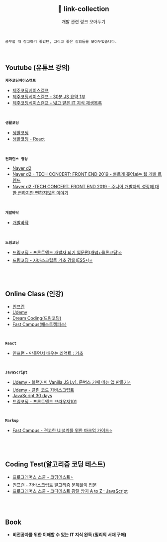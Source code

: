 <br>
<h2 align="center">🔗 link-collection</h2>
<p align="center">개발 관련 링크 모아두기</p>

<br>

```
공부할 때 참고하기 좋았던, 그리고 좋은 강의들을 모아두었습니다.
```

<br>

## Youtube (유튜브 강의)

**`제주코딩베이스캠프`**

- [제주코딩베이스캠프](https://www.youtube.com/@jejucodingcamp)
- [제주코딩베이스캠프 - 30분 JS 요약 1부](https://www.youtube.com/watch?v=5eZUgvaSjXY&list=PLkfUwwo13dlWsZAdz1dFojuuYVbRynuFS)
- [제주코딩베이스캠프 - 넓고 얕은 IT 지식 재생목록](https://www.youtube.com/watch?v=KpTyl6gjsrw&list=PLkfUwwo13dlXSXc3A_uCC1HSL5U-VA7M2&index=1)

<br>

**`생활코딩`**

- [생활코딩](https://www.youtube.com/@coohde)
- [생활코딩 - React](https://www.youtube.com/playlist?list=PLuHgQVnccGMCRv6f8H9K5Xwsdyg4sFSdi)

<br>

**`컨퍼런스 영상`**

- [Naver d2](https://www.youtube.com/@naverd2848)
- [Naver d2 - TECH CONCERT: FRONT END 2019 - 빠르게 훑어보는 웹 개발 트렌드](https://www.youtube.com/watch?v=BXOH9b177ho)
- [Naver d2 -TECH CONCERT: FRONT END 2019 - 주니어 개발자의 성장에 대한 뻔하지만 뻔하지않은 이야기](https://www.youtube.com/watch?v=nKKlYEVMhhY)

<br>

**`개발바닥`**

- [개발바닥](https://www.youtube.com/@devbadak/videos)

<br>

**`드림코딩`**

- [드림코딩 - 프론트엔드 개발자 되기 입문편(개념+클론코딩)⭐️](https://www.youtube.com/playlist?list=PLv2d7VI9OotQ1F92Jp9Ce7ovHEsuRQB3Y)
- [드림코딩 - 자바스크립트 기초 강의(ES5+)⭐️](https://www.youtube.com/playlist?list=PLv2d7VI9OotTVOL4QmPfvJWPJvkmv6h-2)

<br>
<br>

## Online Class (인강)

- [인프런](https://www.inflearn.com/)
- [Udemy](https://www.udemy.com/)
- [Dream Coding(드림코딩)](https://academy.dream-coding.com/)
- [Fast Campus(패스트캠퍼스)](https://fastcampus.co.kr/)

<br>

**`React`**

- [인프런 - 만들면서 배우는 리액트 : 기초](https://www.inflearn.com/course/만들면서-배우는-리액트-기초)

<br>

**`JavaScript`**

- [Udemy - 블랙커피 Vanilla JS Lv1. 문벅스 카페 메뉴 앱 만들기⭐️](https://www.udemy.com/course/vanilla-js-lv1/)
- [Udemy - 클린 코드 자바스크립트](https://www.udemy.com/course/clean-code-js/)
- [JavaScript 30 days](https://javascript30.com/)
- [드림코딩 - 프론트엔드 브라우저101](https://academy.dream-coding.com/)

<br>

**`Markup`**

- [Fast Campus - 견고한 UI설계를 위한 마크업 가이드⭐️](https://fastcampus.co.kr/dev_red_jcm)

<br>
<br>

## Coding Test(알고리즘 코딩 테스트)

- [프로그래머스 스쿨 - 코딩테스트⭐️](https://school.programmers.co.kr/learn/challenges?order=recent&page=1&levels=0&languages=javascript)
- [인프런 - 자바스크립트 알고리즘 문제풀이 입문](https://www.inflearn.com/course/자바스크립트-알고리즘-문제풀이)
- [프로그래머스 스쿨 - 코디테스트 광탈 방지 A to Z : JavaScript](https://school.programmers.co.kr/learn/courses/13213/13213-코딩테스트-광탈-방지-a-to-z-javascript)

<br>
<br>

## Book

- **비전공자를 위한 이해할 수 있는 IT 지식 완독 (밀리의 서재 구매)**
